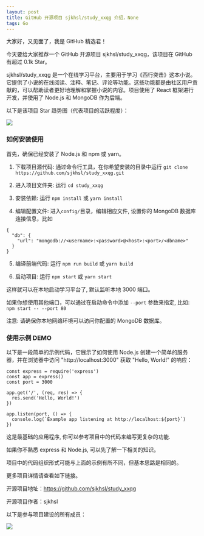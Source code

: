 ```yaml
---
layout: post
title: GitHub 开源项目 sjkhsl/study_xxqg 介绍，None
tags: Go
---
```


大家好，又见面了，我是 GitHub 精选君！

今天要给大家推荐一个 GitHub 开源项目 sjkhsl/study_xxqg，该项目在 GitHub 有超过 0.1k Star。


sjkhsl/study_xxqg 是一个在线学习平台，主要用于学习《西行突击》这本小说。它提供了小说的在线阅读、注释、笔记、评论等功能。这些功能都是由社区用户贡献的，可以帮助读者更好地理解和掌握小说的内容。项目使用了 React 框架进行开发，并使用了 Node.js 和 MongoDB 作为后端。


以下是该项目 Star 趋势图（代表项目的活跃程度）：

![](https://api.star-history.com/svg?repos=sjkhsl/study_xxqg&type=Timeline)

### 如何安装使用

首先，确保已经安装了 Node.js 和 npm 或 yarn。

1. 下载项目源代码: 通过命令行工具，在你希望安装的目录中运行 `git clone https://github.com/sjkhsl/study_xxqg.git`

2. 进入项目文件夹: 运行 `cd study_xxqg`

3. 安装依赖: 运行 `npm install` 或 `yarn install`

4. 编辑配置文件: 进入`config/`目录，编辑相应文件, 设置你的 MongoDB 数据库连接信息，比如
```
{
  "db": {
    "url": "mongodb://<username>:<password>@<host>:<port>/<dbname>"
  }
}
```

5. 编译前端代码: 运行 `npm run build` 或 `yarn build`

6. 启动项目: 运行 `npm start` 或 `yarn start`

这样就可以在本地启动学习平台了, 默认监听本地 3000 端口。

如果你想使用其他端口，可以通过在启动命令中添加 `--port` 参数来指定, 比如: `npm start -- --port 80`

注意: 请确保你本地网络环境可以访问你配置的 MongoDB 数据库。


### 使用示例 DEMO

以下是一段简单的示例代码，它展示了如何使用 Node.js 创建一个简单的服务器，并在浏览器中访问 "http://localhost:3000" 获取 "Hello, World!" 的响应：

```
const express = require('express')
const app = express()
const port = 3000

app.get('/', (req, res) => {
  res.send('Hello, World!')
})

app.listen(port, () => {
  console.log(`Example app listening at http://localhost:${port}`)
})

```
这是最基础的应用程序, 你可以参考项目中的代码来编写更复杂的功能.

如果你不熟悉 express 和 Node.js, 可以先了解一下相关的知识。

项目中的代码组织形式可能与上面的示例有所不同，但基本思路是相同的。


更多项目详情请查看如下链接。

开源项目地址：https://github.com/sjkhsl/study_xxqg 

开源项目作者：sjkhsl

以下是参与项目建设的所有成员：

![](https://contrib.rocks/image?repo=sjkhsl/study_xxqg)


